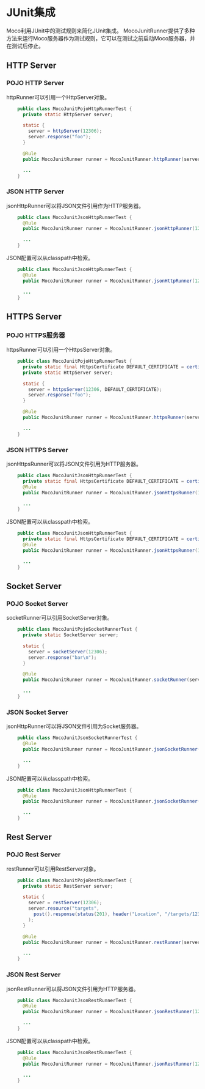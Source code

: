 # JUnit集成
Moco利用JUnit中的测试规则来简化JUnit集成。 MocoJunitRunner提供了多种方法来运行Moco服务器作为测试规则，它可以在测试之前启动Moco服务器，并在测试后停止。

## HTTP Server
### POJO HTTP Server
httpRunner可以引用一个HttpServer对象。
```java
	public class MocoJunitPojoHttpRunnerTest {
      private static HttpServer server;

      static {
        server = httpServer(12306);
        server.response("foo");
      }

      @Rule
      public MocoJunitRunner runner = MocoJunitRunner.httpRunner(server);

      ...
    }
```

### JSON HTTP Server
jsonHttpRunner可以将JSON文件引用作为HTTP服务器。
```java
	public class MocoJunitJsonHttpRunnerTest {
      @Rule
      public MocoJunitRunner runner = MocoJunitRunner.jsonHttpRunner(12306, "foo.json");

      ...
    }
```

JSON配置可以从classpath中检索。
```java
	public class MocoJunitJsonHttpRunnerTest {
      @Rule
      public MocoJunitRunner runner = MocoJunitRunner.jsonHttpRunner(12306, Moco.pathResource("foo.json"));

      ...
    }
```


## HTTPS Server
### POJO HTTPS服务器
httpsRunner可以引用一个HttpsServer对象。
```java
	public class MocoJunitPojoHttpRunnerTest {
      private static final HttpsCertificate DEFAULT_CERTIFICATE = certificate(pathResource("cert.jks"), "mocohttps", "mocohttps");
      private static HttpServer server;

      static {
        server = httpsServer(12306, DEFAULT_CERTIFICATE);
        server.response("foo");
      }

      @Rule
      public MocoJunitRunner runner = MocoJunitRunner.httpsRunner(server);

      ...
    }
```

### JSON HTTPS Server
jsonHttpsRunner可以将JSON文件引用为HTTP服务器。
```java
	public class MocoJunitJsonHttpRunnerTest {
      private static final HttpsCertificate DEFAULT_CERTIFICATE = certificate(pathResource("cert.jks"), "mocohttps", "mocohttps");
      @Rule
      public MocoJunitRunner runner = MocoJunitRunner.jsonHttpsRunner(12306, "foo.json", DEFAULT_CERTIFICATE);

      ...
    }
```
JSON配置可以从classpath中检索。
```java
	public class MocoJunitJsonHttpRunnerTest {
      private static final HttpsCertificate DEFAULT_CERTIFICATE = certificate(pathResource("cert.jks"), "mocohttps", "mocohttps");
      @Rule
      public MocoJunitRunner runner = MocoJunitRunner.jsonHttpsRunner(12306, Moco.pathResource("foo.json"), DEFAULT_CERTIFICATE);

      ...
    }
```

## Socket Server
### POJO Socket Server
socketRunner可以引用SocketServer对象。
```java
	public class MocoJunitPojoSocketRunnerTest {
      private static SocketServer server;

      static {
        server = socketServer(12306);
        server.response("bar\n");
      }

      @Rule
      public MocoJunitRunner runner = MocoJunitRunner.socketRunner(server);

      ...
    }
```

### JSON Socket Server
jsonHttpRunner可以将JSON文件引用为Socket服务器。
```java
	public class MocoJunitJsonSocketRunnerTest {
      @Rule
      public MocoJunitRunner runner = MocoJunitRunner.jsonSocketRunner(12306, "foo.json");

      ...
    }
```
JSON配置可以从classpath中检索。
```java
	public class MocoJunitJsonHttpRunnerTest {
      @Rule
      public MocoJunitRunner runner = MocoJunitRunner.jsonSocketRunner(12306, Moco.pathResource("foo.json"));

      ...
    }
```

## Rest Server
### POJO Rest Server
restRunner可以引用RestServer对象。
```java
	public class MocoJunitPojoRestRunnerTest {
      private static RestServer server;

      static {
        server = restServer(12306);
        server.resource("targets",
          post().response(status(201), header("Location", "/targets/123"))
        );
      }

      @Rule
      public MocoJunitRunner runner = MocoJunitRunner.restRunner(server);

      ...
    }
```

### JSON Rest Server
jsonRestRunner可以将JSON文件引用为HTTP服务器。
```java
	public class MocoJunitJsonRestRunnerTest {
      @Rule
      public MocoJunitRunner runner = MocoJunitRunner.jsonRestRunner(12306, "rest.json");

      ...
    }
```

JSON配置可以从classpath中检索。
```java
	public class MocoJunitJsonRestRunnerTest {
      @Rule
      public MocoJunitRunner runner = MocoJunitRunner.jsonRestRunner(12306, Moco.pathResource("foo.json"));

      ...
    }
```

